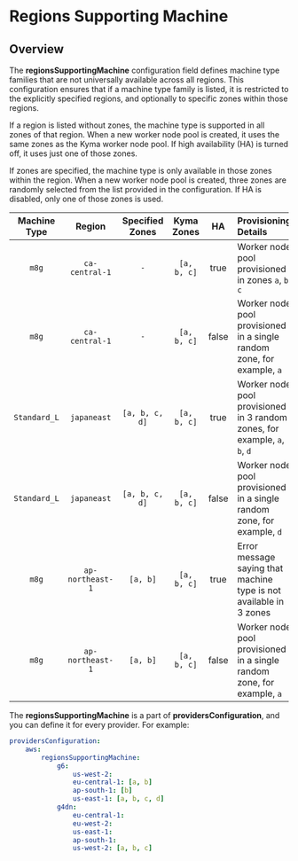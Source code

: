 # Regions Supporting Machine

## Overview

The **regionsSupportingMachine** configuration field defines machine type families that are not universally available across all regions. 
This configuration ensures that if a machine type family is listed, it is restricted to the explicitly specified regions, and optionally to specific zones within those regions.

If a region is listed without zones, the machine type is supported in all zones of that region.
When a new worker node pool is created, it uses the same zones as the Kyma worker node pool. If high availability (HA) is turned off, it uses just one of those zones.

If zones are specified, the machine type is only available in those zones within the region.
When a new worker node pool is created, three zones are randomly selected from the list provided in the configuration. If HA is disabled, only one of those zones is used.

| **Machine Type** |    **Region**    | **Specified Zones** | **Kyma Zones** | **HA** |                          **Provisioning Details**                          |
|:----------------:|:----------------:|:-------------------:|:--------------:|:------:|:---------------------------------------------------------------------------|
|      `m8g`       |  `ca-central-1`  |         `-`         |  `[a, b, c]`   |  true  |            Worker node pool provisioned in zones `a`, `b`, `c`             |
|      `m8g`       |  `ca-central-1`  |         `-`         |  `[a, b, c]`   | false  |   Worker node pool provisioned in a single random zone, for example, `a`   |
|   `Standard_L`   |   `japaneast`    |   `[a, b, c, d]`    |  `[a, b, c]`   |  true  | Worker node pool provisioned in 3 random zones, for example, `a`, `b`, `d` |
|   `Standard_L`   |   `japaneast`    |   `[a, b, c, d]`    |  `[a, b, c]`   | false  |   Worker node pool provisioned in a single random zone, for example, `d`   |
|      `m8g`       | `ap-northeast-1` |      `[a, b]`       |  `[a, b, c]`   |  true  |     Error message saying that machine type is not available in 3 zones     |
|      `m8g`       | `ap-northeast-1` |      `[a, b]`       |  `[a, b, c]`   | false  |   Worker node pool provisioned in a single random zone, for example, `a`   |

The **regionsSupportingMachine** is a part of **providersConfiguration**, and you can define it for every provider. For example:

```yaml
providersConfiguration:
    aws:
        regionsSupportingMachine:
            g6:
                us-west-2:
                eu-central-1: [a, b]
                ap-south-1: [b]
                us-east-1: [a, b, c, d]
            g4dn:
                eu-central-1:
                eu-west-2:
                us-east-1:
                ap-south-1:
                us-west-2: [a, b, c]
```
